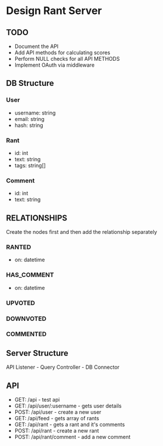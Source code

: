 # Design Rant Server
## TODO
 - Document the API
 - Add API methods for calculating scores
 - Perform NULL checks for all API METHODS
 - Implement OAuth via middleware

## DB Structure
### User
- username: string
- email: string
- hash: string

### Rant
- id: int
- text: string
- tags: string[]

### Comment
- id: int
- text: string

## RELATIONSHIPS
Create the nodes first and then add the relationship separately

### RANTED
- on: datetime

### HAS_COMMENT
- on: datetime

### UPVOTED
### DOWNVOTED
### COMMENTED

## Server Structure
API Listener - Query Controller - DB Connector

## API
- GET: /api - test api
- GET: /api/user/:username - gets user details
- POST: /api/user - create a new user
- GET: /api/feed - gets array of rants
- GET: /api/rant - gets a rant and it's comments
- POST: /api/rant - create a new rant
- POST: /api/rant/comment - add a new comment
